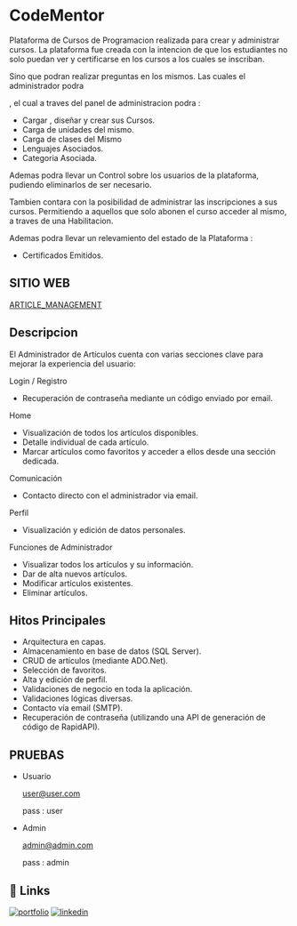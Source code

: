 # CodeMentor

Plataforma de Cursos de Programacion realizada para crear y administrar cursos.
La plataforma fue creada con la intencion de que los estudiantes no solo puedan ver y certificarse en los cursos a los cuales se inscriban.

Sino que podran realizar preguntas en los mismos. Las cuales el administrador podra




, el cual a traves del panel de administracion podra :
 - Cargar , diseñar y crear sus Cursos.
 - Carga de unidades del mismo.
 - Carga de clases del Mismo
 - Lenguajes Asociados.
 - Categoria Asociada.

Ademas podra llevar un Control sobre los usuarios de la plataforma, pudiendo eliminarlos de ser necesario.


Tambien contara con la posibilidad de administrar las inscripciones a sus cursos. Permitiendo a aquellos que solo abonen el curso acceder al mismo, a traves de una Habilitacion.



Ademas podra llevar un relevamiento del estado de la Plataforma : 
- Certificados Emitidos.
  






## SITIO WEB

[ARTICLE_MANAGEMENT](http://articlemanagement.somee.com/Default)


## Descripcion
El Administrador de Artículos cuenta con varias secciones clave para mejorar la experiencia del usuario:

 Login / Registro
- Recuperación de contraseña mediante un código enviado por email.

Home

- Visualización de todos los artículos disponibles.
- Detalle individual de cada artículo.
- Marcar artículos como favoritos y acceder a ellos desde una sección dedicada.

Comunicación

- Contacto directo con el administrador via email.

Perfil
- Visualización y edición de datos personales.

Funciones de Administrador


- Visualizar todos los artículos y su información.
- Dar de alta nuevos artículos.
- Modificar artículos existentes.
- Eliminar artículos.

## Hitos Principales
- Arquitectura en capas.
- Almacenamiento en base de datos (SQL Server).
- CRUD de artículos (mediante ADO.Net).
- Selección de favoritos.
- Alta y edición de perfil.
- Validaciones de negocio en toda la aplicación.
- Validaciones lógicas diversas.
- Contacto vía email (SMTP).
- Recuperación de contraseña (utilizando una API de generación de código de RapidAPI).

## PRUEBAS
- Usuario

  
  user@user.com 

  pass : user
- Admin

  
  admin@admin.com

  pass : admin
## 🔗 Links
[![portfolio](https://img.shields.io/badge/my_portfolio-000?style=for-the-badge&logo=ko-fi&logoColor=white)](https://online.publuu.com/585442/1313556)
[![linkedin](https://img.shields.io/badge/linkedin-0A66C2?style=for-the-badge&logo=linkedin&logoColor=white)](https://www.linkedin.com/in/diegosantanadev-net/)
